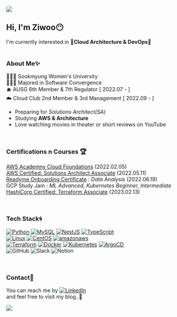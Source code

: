 <img src="https://capsule-render.vercel.app/api?type=waving&color=auto&height=130&section=header" />  

## Hi, I'm Ziwoo😶
I'm currently interested in **🌟Cloud Architecture & DevOps🌟**  
<br>
### About Me✨
👩🏻‍🎓 Sookmyung Women's University  
👩🏻‍💻 Majored in Software Convergence  
🫐 AUSG 6th Member & 7th Regulator [ 2022.07 - ]  
☁️ Cloud Club 2nd Member & 3rd Management [ 2022.09 - ]

- Preparing for _Solutions Architect(SA)_
- Studying **AWS & Architecture**
- Love watching movies in theater or short reviews on YouTube

<br>

### Certifications n Courses 🏆
[AWS Academny Cloud Foundations](https://www.credly.com/badges/113c4299-a6d0-489c-8f69-e7ab30d5eed2/public_url) (2022.02.05)   
[AWS Certified: Solutions Architect Associate](https://www.credly.com/badges/af5b9962-94c6-4400-87d3-e76f9fc23492/public_url) (2022.05.11)  
[Readyme Onboarding Certificate](https://user-images.githubusercontent.com/70079416/230597980-46737754-b107-4218-a715-49aa19c1137a.jpg) : _Data Analysis_ (2022.06.19)  
GCP Study Jam : _ML Advanced, Kubernetes Beginner, Intermediate_   
[HashiCorp Certified: Terraform Associate](https://www.credly.com/badges/0eda154e-bf1c-4645-9f23-64010a11be70/public_url) (2023.02.13)    


<br>

### Tech Stack🌀
[![Python](https://img.shields.io/badge/Python-3776AB?style=flat-plastic&logo=Python&logoColor=white)](https://www.python.org/)
[![MySQL](https://img.shields.io/badge/MySQL-4479A1?style=flat-plastic&logo=MYSQL&logoColor=white)](https://www.mysql.com/)
[![NestJS](https://img.shields.io/badge/NestJS-E0234E?style=flat-plastic&logo=NestJS&logoColor=white)](https://nestjs.com/)
[![TypeScript](https://img.shields.io/badge/TypeScript-3178C6?style=flat-plastic&logo=TypeScript&logoColor=white)](https://www.typescriptlang.org/)
<br>
[![Linux](https://img.shields.io/badge/Linux-FCC624?style=flat-plastic&logo=linux&logoColor=black)](https://www.linux.org/)
[![CentOS](https://img.shields.io/badge/CentOS-262577?style=flat-plastic&logo=CentOS&logoColor=white)](https://www.centos.org/)
[![amazonaws](https://img.shields.io/badge/AmazonAWS-232F3E?style=flat-plastic&logo=amazonaws&logoColor=white)](https://aws.amazon.com/ko/)
<br>
[![Terraform](https://img.shields.io/badge/Terraform-7B42BC?style=flat-plastic&logo=terraform&logoColor=white)](https://www.terraform.io/)
[![Docker](https://img.shields.io/badge/Docker-2496ED?style=flat-plastic&logo=docker&logoColor=white)](https://www.docker.com/)
[![Kubernetes](https://img.shields.io/badge/Kubernetes-326CE5?style=flat-plastic&logo=kubernetes&logoColor=white)](https://kubernetes.io/)
[![ArgoCD](https://img.shields.io/badge/ArgoCD-EF7B4D?style=flat-plastic&logo=Argo&logoColor=white)](https://argo-cd.readthedocs.io/en/stable/)
<br>
![GitHub](https://img.shields.io/badge/GitHub-181717?style=flat-plastic&logo=github&logoColor=white)
![Slack](https://img.shields.io/badge/Slack-4A154B?style=flat-plastic&logo=slack&logoColor=white)
![Notion](https://img.shields.io/badge/Notion-000000?style=flat-plastic&logo=notion&logoColor=white)

<br>


### Contact📍
You can reach me by [![LinkedIn](https://img.shields.io/badge/LinkedIn-0A66C2?style=flat-plastic&logo=LinkedIn&logoColor=white)](https://www.linkedin.com/in/jiwoo-jeong-187721238/)  
and feel free to visit my blog..💙
<!--
![Ziwoo's GitHub stats](https://github-readme-stats.vercel.app/api?username=ziwooda&theme=dark&show_icons=true)
-->


<img src="https://capsule-render.vercel.app/api?type=waving&color=auto&height=130&section=footer" />  
